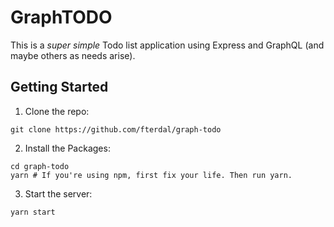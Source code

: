 # GraphTODO

This is a *super simple* Todo list application using Express and GraphQL
(and maybe others as needs arise).

## Getting Started

1. Clone the repo:
```
git clone https://github.com/fterdal/graph-todo
```
2. Install the Packages:
```
cd graph-todo
yarn # If you're using npm, first fix your life. Then run yarn.
```
3. Start the server:
```
yarn start
```
